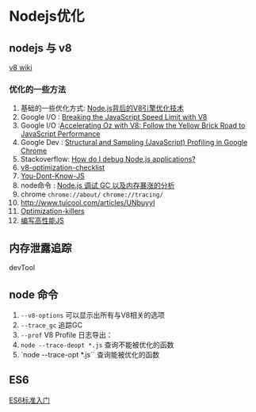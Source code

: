 # Nodejs优化

## nodejs 与 v8
[v8 wiki](https://github.com/v8/v8/wiki)
### 优化的一些方法
1. 基础的一些优化方式: [Node.js背后的V8引擎优化技术](http://www.admin10000.com/document/6984.html)
2. Google I/O : [Breaking the JavaScript Speed Limit with V8](https://www.youtube.com/watch?v=UJPdhx5zTaw)
3. Google I/O :[Accelerating Oz with V8: Follow the Yellow Brick Road to JavaScript Performance](https://www.youtube.com/watch?v=VhpdsjBUS3g)
4. Google Dev : [Structural and Sampling (JavaScript) Profiling in Google Chrome](https://www.youtube.com/watch?v=nxXkquTPng8)
5. Stackoverflow: [How do I debug Node.js applications?](http://stackoverflow.com/questions/1911015/how-do-i-debug-node-js-applications/16512303#16512303)
6. [v8-optimization-checklist](http://mrale.ph/blog/2011/12/18/v8-optimization-checklist.html)
7. [You-Dont-Know-JS](https://github.com/getify/You-Dont-Know-JS/blob/master/async%20%26%20performance/ch5.md)
8. node命令   : [Node.js 调试 GC 以及内存暴涨的分析](http://blog.csdn.net/shmnh/article/details/46437933)
9. chrome `chrome://about/` `chrome://tracing/`
10. http://www.tuicool.com/articles/UNbuyyI
11. [Optimization-killers](https://github.com/petkaantonov/bluebird/wiki/Optimization-killers)
12. [编写高性能JS](http://kb.cnblogs.com/page/501177/)
## 内存泄露追踪

devTool 

## node 命令
1. `--v8-options` 可以显示出所有与V8相关的选项
2. `--trace_gc` 追踪GC
3. `--prof` V8 Profile 日志导出：
4. `node --trace-deopt *.js` 查询不能被优化的函数
5. `node --trace-opt *.js`` 查询能被优化的函数

## ES6

[ES6标准入门](http://es6.ruanyifeng.com/)
